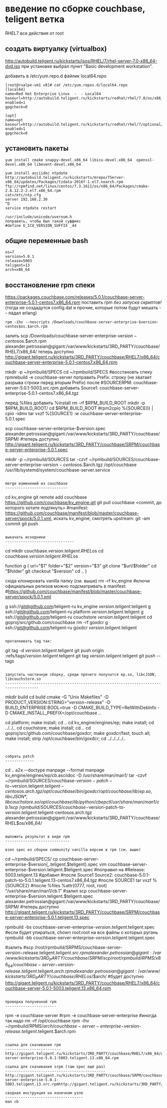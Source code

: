 введение по сборке couchbase, teligent ветка
============================================

RHEL7
все действия от root

создать виртуалку (virtualbox) 
------------------------------

http://autobuild.teligent.ru/kickstarts/isos/RHEL/7/rhel-server-7.0-x86_64-dvd.iso
при установке выбрал пункт "Basic development workstation".

добавить в /etc/yum.repo.d файлик local64.repo
~~~
[root@rualpe-vm1 v8]# cat /etc/yum.repos.d/local64.repo 
[local64]
name=Red Hat Enterprise Linux  -  - Local64
baseurl=http://autobuild.teligent.ru/kickstarts/redhat/rhel/7.0/os/x86_64/
enabled=1
gpgcheck=0

[opt]
name=opt
baseurl=http://autobuild.teligent.ru/kickstarts/redhat/rhel/7/optional/x86_64/
enabled=1
gpgcheck=0
~~~


установить пакеты
-----------------

~~~
yum install cmake snappy-devel.x86_64 libicu-devel.x86_64  openssl-devel.x86_64 libevent-devel.x86_64

yum install asciidoc ntpdate http://autobuild.teligent.ru/kickstarts/mrepo/7Server-x86_64/updates/Packages/tzdata-2016f-1.el7.noarch.rpm ftp://rpmfind.net/linux/centos/7.3.1611/os/x86_64/Packages/cmake-2.8.12.2-2.el7.x86_64.rpm
cat>/etc/ntp.cfg
server 192.168.2.30
^D
service ntpdate restart

/usr/include/unicode/uvernum.h
поправить, чтобы был такой суффикс
#define U_ICU_VERSION_SUFFIX _44

~~~

общие переменные bash
--------------
~~~
os=7
version=5.0.1
release=5003
teligent=13
arch=x86_64
~~~

восстановление rpm спеки
---------------------------------

https://packages.couchbase.com/releases/5.0.1/couchbase-server-enterprise-5.0.1-centos7.x86_64.rpm
поставить rpm *без запуска скриптов!* (тогда не создадутся config.dat и прочие, которые потом будут мешать -- падал erlang)
~~~
rpm -ihv --noscripts /Downloads/couchbase-server-enterprise-$version-centos$os.$arch.rpm
~~~
залить
scp /Downloads/couchbase-server-enterprise-$version-centos$os.$arch.rpm alexander.petrossian@gigant:/var/www/kickstarts/3RD_PARTY/couchbase/RHEL7/x86_64/
теперь доступно
http://gigant.teligent.ru/kickstarts/3RD_PARTY/couchbase/RHEL7/x86_64/couchbase-server-enterprise-5.0.1-centos7.x86_64.rpm

mkdir -p ~/rpmbuild/SPECS
cd ~/rpmbuild/SPECS
#восстановть спеку
rpmrebuild -e couchbase-server
поправить Prefix: строку (не хватает разрыва строки перед вторым Prefix)
после
#SOURCERPM:    couchbase-server-5.0.1-5003.src.rpm
добавить
Source1: couchbase-server-enterprise-5.0.1-centos7.x86_64.tgz

перед %files добавить
%install
rm -rf $RPM_BUILD_ROOT
mkdir -p $RPM_BUILD_ROOT/
cd $RPM_BUILD_ROOT
#rpm2cpio %{SOURCE0} | cpio -idmv
tar vxzf %{SOURCE1}
:w couchbase-server-enterprise-5.0.1.spec


scp couchbase-server-enterprise-$version.spec alexander.petrossian@gigant:/var/www/kickstarts/3RD_PARTY/couchbase/SRPM/
#теперь доступно
http://gigant.teligent.ru/kickstarts/3RD_PARTY/couchbase/SRPM/couchbase-server-enterprise-5.0.1.spec

mkdir -p ~/rpmbuild/SOURCES
tar -czvf ~/rpmbuild/SOURCES/couchbase-server-enterprise-$version-centos$os.$arch.tgz /opt/couchbase /usr/lib/systemd/system/couchbase-server.service
~~~

merge изменений из couchbase
----------------------------

~~~
cd kv_engine
git remote add couchbase https://github.com/couchbase/kv_engine.git
git pull couchbase <commit, до которого хотите подтянуть>
#manifest: https://github.com/couchbase/manifest/blob/master/couchbase-server/spock/5.0.1.xml, искать kv_engine, смотреть upstream:
<project name="kv_engine" revision="5.0.1" groups="kv"/>
git -am commit
git push
~~~

выкачать исходники
-------------------------------

~~~
cd
mkdir couchbase.$version.teligent.RHEL$os
cd couchbase.$version.teligent.RHEL$os

function g {
	url="$1"
	folder="$2"
	version="$3"
	git clone "$url/$folder"
	cd "$folder"
	git checkout "$version"
	cd ..
}

сюда клонировать vanilla папку (см. выше)
rm -rf kv_engine
#ключи официальных релизов можно подсматривать в manifest:
#https://github.com/couchbase/manifest/blob/master/couchbase-server/spock/5.0.1.xml

g ssh://git@github.com/teligent-ru kv_engine $version.teligent.$teligent
g ssh://git@github.com/teligent-ru platform $version.teligent.$teligent
g ssh://git@github.com/teligent-ru couchstore $version.teligent.$teligent
cd goproj/src/github.com/couchbase
rm -rf goxdcr
g ssh://git@github.com/teligent-ru goxdcr $version.teligent.$teligent
~~~

проталкивать tag так:
~~~
git tag -d $version.teligent.$teligent
git push origin :refs/tags/$version.teligent.$teligent
git tag $version.teligent.$teligent
git push --tags
~~~

запустить частичную сборку, среди прочего получатся ep.so, libcJSON, libcouchstore.so
-------------------------------------------------------------------------------------

~~~
mkdir build
cd build
cmake  -G "Unix Makefiles" -D PRODUCT_VERSION:STRING="$version-$release" -D BUILD_ENTERPRISE:BOOL=true -D CMAKE_BUILD_TYPE=RelWithDebInfo -D CMAKE_INSTALL_PREFIX=/opt/couchbase ..

cd platform; make install; cd ..
cd kv_engine/engines/ep; make install; cd ../../..
cd couchstore; make install; cd ..
cd goproj/src/github.com/couchbase/goxdcr; make goxdcr/fast; touch all; make install; strip /opt/couchbase/bin/goxdcr; cd ../../../../..
~~~


собрать patch
-------------
~~~
cd ..
a2x --doctype manpage --format manpage kv_engine/engines/ep/cb.asciidoc -D /usr/share/man/man1/
tar -czvf ~/rpmbuild/SOURCES/couchbase-$version-patch-to-$version.teligent.$teligent-centos$os.$arch.tgz /opt/couchbase/bin/goxdcr /opt/couchbase/lib/{ep.so,libcJSON*,libcouchstore.so} /opt/couchbase/lib/python/cbepctl /usr/share/man/man1/cb.1
scp ~/rpmbuild/SOURCES/couchbase-$version-patch-to-$version.teligent.$teligent-centos$os.$arch.tgz  alexander.petrossian@gigant:/var/www/kickstarts/3RD_PARTY/couchbase/RHEL$os/x86_64/
~~~

выложить результат в виде rpm
-----------------------------

взял spec из сборки community vanilla версии в rpm (см. выше)
~~~
cd ~/rpmbuild/SPECS/
cp  couchbase-server-enterprise-$version{,.teligent.$teligent}.spec
vim couchbase-server-enterprise-$version.teligent.$teligent.spec
#поправил на
#Release:       5003.teligent.13
#добавил
#после Source1
Source2: couchbase-5.0.1-patch-to-5.0.1.teligent.13-centos7.x86_64.tgz
#после SOURCE1
tar vxzf %{SOURCE2}
#после %files
%attr(0777, root, root) "/usr/share/man/man1/cb.1"
#залил
scp couchbase-server-enterprise-$version.teligent.$teligent.spec alexander.petrossian@gigant:/var/www/kickstarts/3RD_PARTY/couchbase/SRPM/
#теперь доступно
http://gigant.teligent.ru/kickstarts/3RD_PARTY/couchbase/SRPM/couchbase-server-enterprise-5.0.1.teligent.13.spec

rpmbuild -bs couchbase-server-enterprise-$version.teligent.$teligent.spec #если будет упираться, chown root:root на все файлы о которых ругань
rpmbuild -bb couchbase-server-enterprise-$version.teligent.$teligent.spec

#залить
#scp /root/rpmbuild/SRPMS/couchbase-server-$version-$release.teligent.$teligent.src.rpm  alexander.petrossian@gigant:/var/www/kickstarts/3RD_PARTY/couchbase/SRPM/
scp /root/rpmbuild/RPMS/x86_64/couchbase-server-$version-$release.teligent.$teligent.$arch.rpm alexander.petrossian@gigant:/var/www/kickstarts/3RD_PARTY/couchbase/RHEL$os/$arch/
#будет доступно
http://gigant.teligent.ru/kickstarts/3RD_PARTY/couchbase/RHEL7/x86_64/couchbase-server-5.0.1-5003.teligent.13.x86_64.rpm
~~~

проверка полученной rpm
-----------------------
~~~
rpm -e couchbase-server
#rpm -e couchbase-server-enterprise #иногда так надо
rm -rf /opt/couchbase
rpm -ihv ~/rpmbuild/RPMS/$arch/couchbase-server-enterprise-$version-$release.teligent.$teligent.$arch.rpm
~~~

ссылка для скачивания rpm
-------------------------
http://gigant.teligent.ru/kickstarts/3RD_PARTY/couchbase/RHEL7/x86_64/couchbase-server-enterprise-5.0.1-5003.teligent.13.x86_64.rpm

ссылка для скачивания srpm (там spec ещё раз)
---------------------------------------------
http://gigant.teligent.ru/kickstarts/3RD_PARTY/couchbase/SRPM/couchbase-server-enterprise-5.0.1-5003.teligent.13.src.rpmhttp://gigant.teligent.ru/kickstarts/3RD_PARTY/

сводная инструкция на конечном узле
-----------------------------------
man cb
